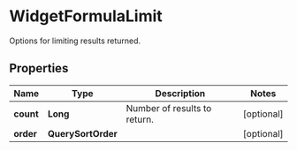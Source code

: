 

# WidgetFormulaLimit

Options for limiting results returned.
## Properties

Name | Type | Description | Notes
------------ | ------------- | ------------- | -------------
**count** | **Long** | Number of results to return. |  [optional]
**order** | **QuerySortOrder** |  |  [optional]



